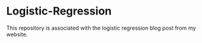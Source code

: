 # Logistic-Regression
This repository is associated with the logistic regression blog post from my website.
